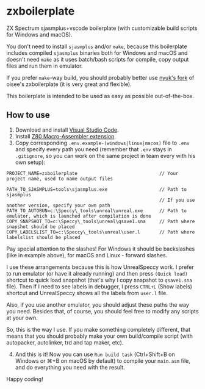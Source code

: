 # zxboilerplate

ZX Spectrum sjasmplus+vscode boilerplate (with customizable build scripts for Windows and macOS).

You don't need to install `sjasmplus` and/or `make`, because this boilerplate includes compiled `sjasmplus` binaries both for Windows and macOS and doesn't need `make` as it uses batch/bash scripts for compile, copy output files and run them in emulator.

If you prefer `make`-way build, you should probably better use [nyuk's fork](https://github.com/akanyuk/zxboilerplate) of oisee's zxboilerplate (it is very great and flexible).

This boilerplate is intended to be used as easy as possible out-of-the-box.

## How to use
1. Download and install [Visual Studio Code](https://code.visualstudio.com/Download).
2. Install [Z80 Macro-Assembler extension](https://marketplace.visualstudio.com/items?itemName=mborik.z80-macroasm).
3. Copy corresponding `.env.example-(windows|linux|macos)` file to `.env` and specify every path you need (remember that `.env` stays in `.gitignore`, so you can work on the same project in team every with his own setup):

```
PROJECT_NAME=zxboilerplate                              // Your project name, used to name output files

PATH_TO_SJASMPLUS=tools\sjasmplus.exe                   // Path to sjasmplus
                                                        // If you use another version, specify your own path
PATH_TO_AUTORUN=c:\Speccy\_tools\unreal\unreal.exe      // Path to emulator, which is launched after compilation is done
COPY_SNAPSHOT_TO=c:\Speccy\_tools\unreal\qsave1.sna     // Path where snapshot should be placed
COPY_LABELSLIST_TO=c:\Speccy\_tools\unreal\user.l       // Path where labelslist should be placed
```

Pay special attention to the slashes! For Windows it should be backslashes (like in example above), for macOS and Linux - forward slashes.

I use these arrangements because this is how UnrealSpeccy work. I prefer to run emulator (or have it already running) and then press `(Quick load)` shortcut to quick load snapshot (that's why I copy snapshot to `qsave1.sna` file). Then if I need to see labels in debugger, I press `CTRL+L` (Show labels) shortcut and UnrealSpeccy shows all the labels from `user.l` file.

Also, if you use another emulator, you should adjust these paths the way you need. Besides that, of course, you should feel free to modify any scripts at your own.

So, this is the way I use. If you make something completely different, that means that you should probably make your own build/compile script (with autopacker, autolinker, trd and tap maker, etc).

4. And this is it! Now you can use `Run build task` (Ctrl+Shift+B on Windows or ⌘+B on macOS by default) to compile your `main.asm` file, and do everything you need with the result.

Happy coding!
